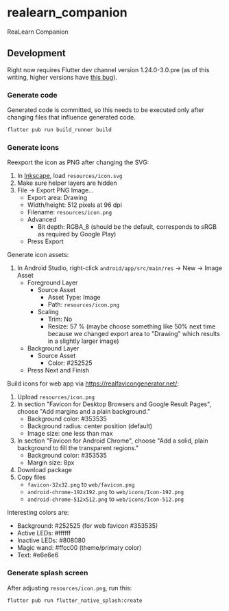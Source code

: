 # realearn_companion

ReaLearn Companion

## Development

Right now requires Flutter dev channel version 1.24.0-3.0.pre (as of this writing, higher versions
have [this bug](https://github.com/flutter/flutter/issues/69254)).

### Generate code

Generated code is committed, so this needs to be executed only after changing files that influence
generated code.

```sh
flutter pub run build_runner build
```

### Generate icons

Reexport the icon as PNG after changing the SVG:
1. In [Inkscape](http://www.inkscape.org/), load `resources/icon.svg`
1. Make sure helper layers are hidden
1. File → Export PNG Image...
    - Export area: Drawing
    - Width/height: 512 pixels at 96 dpi
    - Filename: `resources/icon.png`
    - Advanced
        - Bit depth: RGBA_8 (should be the default, corresponds to sRGB as required by Google Play)
    - Press Export

Generate icon assets:
1. In Android Studio, right-click `android/app/src/main/res` → New → Image Asset
    - Foreground Layer
        - Source Asset
            - Asset Type: Image
            - Path: `resources/icon.png`
        - Scaling
            - Trim: No
            - Resize: 57 % (maybe choose something like 50% next time because we changed
              export area to "Drawing" which results in a slightly larger image)
    - Background Layer
        - Source Asset
            - Color: #252525
    - Press Next and Finish

Build icons for web app via https://realfavicongenerator.net/:
1. Upload `resources/icon.png`
2. In section "Favicon for Desktop Browsers and Google Result Pages", choose "Add margins and a
   plain background."
    - Background color: #353535
    - Background radius: center position (default)
    - Image size: one less than max
3. In section "Favicon for Android Chrome", choose "Add a solid, plain background to fill the
   transparent regions."
    - Background color: #353535
    - Margin size: 8px
4. Download package
5. Copy files
    - `favicon-32x32.png` to `web/favicon.png`
    - `android-chrome-192x192.png` to `web/icons/Icon-192.png`
    - `android-chrome-512x512.png` to `web/icons/Icon-512.png`

Interesting colors are:
- Background: #252525 (for web favicon #353535)
- Active LEDs: #ffffff
- Inactive LEDs: #808080
- Magic wand: #ffcc00 (theme/primary color)
- Text: #e6e6e6

### Generate splash screen

After adjusting `resources/icon.png`, run this:

```sh
flutter pub run flutter_native_splash:create
```